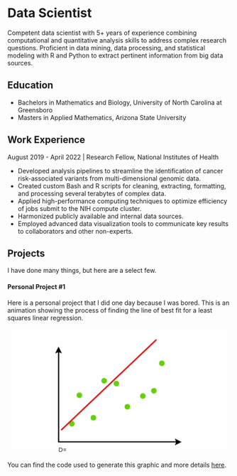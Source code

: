 # Data Scientist

Competent data scientist with 5+ years of experience combining computational and quantitative analysis skills to address complex research questions. Proficient in data mining, data processing, and statistical modeling with R and Python to extract pertinent information from big data sources.


## Education
  - Bachelors in Mathematics and Biology, University of North Carolina at Greensboro
  - Masters in Applied Mathematics, Arizona State University

## Work Experience
August 2019 - April 2022 | Research Fellow, National Institutes of Health
  - Developed analysis pipelines to streamline the identification of cancer risk-associated variants from multi-dimensional genomic data.
  - Created custom Bash and R scripts for cleaning, extracting, formatting, and processing several terabytes of complex data.
  - Applied high-performance computing techniques to optimize efficiency of jobs submit to the NIH compute cluster.
  - Harmonized publicly available and internal data sources.
  - Employed advanced data visualization tools to communicate key results to collaborators and other non-experts.


## Projects
I have done many things, but here are a select few.


#### Personal Project \#1

Here is a personal project that I did one day because I was bored. 
This is an animation showing the process of finding the line of best fit for a least squares linear regression.

![pp1](./projects/examples/lr.gif)

You can find the code used to generate this graphic and more details [here](https://github.com/kmfunde/kmfunde.github.io/tree/e16be00cd0d969b659560c1f3d795799e5cb6f0b/projects/examples).

